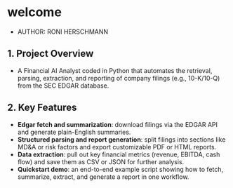 # welcome
- AUTHOR: RONI HERSCHMANN

## 1. Project Overview
- A Financial AI Analyst coded in Python that automates the retrieval, parsing, extraction, and reporting of company filings (e.g., 10-K/10-Q) from the SEC EDGAR database.

## 2. Key Features
- **Edgar fetch and summarization**: download filings via the EDGAR API and generate plain-English summaries.
- **Structured parsing and report generation**: split filings into sections like MD&A or risk factors and export customizable PDF or HTML reports.
- **Data extraction**: pull out key financial metrics (revenue, EBITDA, cash flow) and save them as CSV or JSON for further analysis.
- **Quickstart demo**: an end-to-end example script showing how to fetch, summarize, extract, and generate a report in one workflow.
